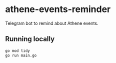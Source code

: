 # athene-events-reminder

Telegram bot to remind about Athene events.

## Running locally

```sh
go mod tidy
go run main.go
```
